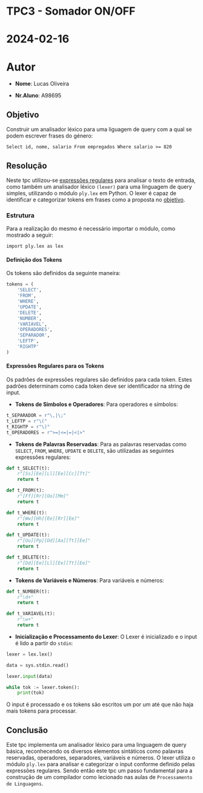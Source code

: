# TPC3 - Somador ON/OFF

# 2024-02-16

# Autor

- **Nome**: Lucas Oliveira

- **Nr.Aluno**: A98695

## Objetivo

Construir um analisador léxico para uma liguagem de query com a qual se podem escrever frases do género:

```
Select id, nome, salario From empregados Where salario >= 820
```

## Resolução

Neste tpc utilizou-se <u>expressões regulares</u> para analisar o texto de entrada, como também um analisador léxico `(lexer)` para uma linguagem de query simples, utilizando o módulo `ply.lex` em Python. O lexer é capaz de identificar e categorizar tokens em frases como a proposta no [objetivo](#objetivo).

### Estrutura

Para a realização do mesmo é necessário importar o módulo, como mostrado a seguir:

```
import ply.lex as lex
```

#### **Definição dos Tokens**

Os tokens são definidos da seguinte maneira:

```python
tokens = (
    'SELECT',
    'FROM',
    'WHERE',
    'UPDATE',
    'DELETE',
    'NUMBER',
    'VARIAVEL',
    'OPERADORES',
    'SEPARADOR',
    'LEFTP',
    'RIGHTP'
)
```

#### **Expressões Regulares para os Tokens**

Os padrões de expressões regulares são definidos para cada token. Estes padrões determinam como cada token deve ser identificador na string de input.

- **Tokens de Símbolos e Operadores**:
Para operadores e símbolos:
```python
t_SEPARADOR = r"\,|\;"
t_LEFTP = r"\("
t_RIGHTP = r"\)"
t_OPERADORES = r">=|<=|=|<|>"
```

- **Tokens de Palavras Reservadas**:
Para as palavras reservadas como  `SELECT`, `FROM`, `WHERE`, `UPDATE` e `DELETE`, são utilizadas as seguintes expressões regulares:
```python
def t_SELECT(t):
    r"[Ss][Ee][Ll][Ee][Cc][Tt]"
    return t

def t_FROM(t):
    r"[Ff][Rr][Oo][Mm]"
    return t

def t_WHERE(t):
    r"[Ww][Hh][Ee][Rr][Ee]"
    return t

def t_UPDATE(t):
    r"[Uu][Pp][Dd][Aa][Tt][Ee]"
    return t

def t_DELETE(t):
    r"[Dd][Ee][Ll][Ee][Tt][Ee]"
    return t
```

- **Tokens de Variáveis e Números**:
Para variáveis e números:
```python
def t_NUMBER(t):
    r"\d+"
    return t

def t_VARIAVEL(t):
    r"\w+"
    return t
```


- **Inicialização e Processamento do Lexer**:
O Lexer é inicializado e o input é lido a partir do `stdin`:
```python
lexer = lex.lex()

data = sys.stdin.read()

lexer.input(data)

while tok := lexer.token():
    print(tok)
```

O input é processado e os tokens são escritos um por um até que não haja mais tokens para processar.


## Conclusão

Este tpc implementa um analisador léxico para uma linguagem de query básica, reconhecendo os diversos elementos sintáticos como palavras reservadas, operadores, separadores, variáveis e números. O lexer utiliza o módulo `ply.lex` para analisar e categorizar o input conforme definido pelas expressões regulares. Sendo então este tpc um passo fundamental para a construção de um compilador como lecionado nas aulas de `Processamento de Linguagens`.
